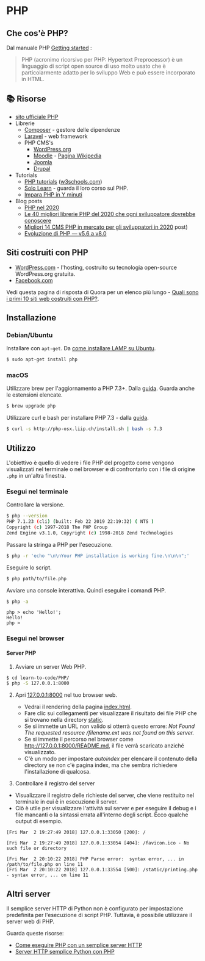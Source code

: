 # PHP

## Che cos'è PHP?

Dal manuale PHP [Getting started](https://www.php.net/manual/en/intro-whatis.php) :

> PHP (acronimo ricorsivo per PHP: Hypertext Preprocessor) è un linguaggio di script open source di uso molto usato che è particolarmente adatto per lo sviluppo Web e può essere incorporato in HTML.


## 📚 Risorse

- [sito ufficiale PHP](https://www.php.net/)
- Librerie
    - [Composer](https://getcomposer.org/) - gestore delle dipendenze
    - [Laravel](https://laravel.com/) - web framework
    - PHP CMS's
        - [WordPress.org](http://wordpress.org/)
        - [Moodle](https://moodle.org/) - [Pagina Wikipedia](https://it.wikipedia.org/wiki/Moodle)
        - [Joomla](https://www.cloudways.com/blog/best-php-cms/#joomla)
        - [Drupal](https://www.cloudways.com/blog/best-php-cms/#drupal)
- Tutorials
    - [PHP tutorials](https://www.w3schools.com/PhP/default.asp) ([w3schools.com](https://www.w3schools.com))
    - [Solo Learn](https://www.sololearn.com/) - guarda il loro corso sul PHP.
    - [Impara PHP in Y minuti](https://learnxinyminutes.com/docs/php/)
- Blog posts
    - [PHP nel 2020](https://stitcher.io/blog/php-in-2020)
    - [Le 40 migliori librerie PHP del 2020 che ogni sviluppatore dovrebbe conoscere](https://www.cloudways.com/blog/php-libraries/)
    - [Migliori 14 CMS PHP in mercato per gli sviluppatori in 2020](https://www.cloudways.com/blog/best-php-cms/) post)
    - [Evoluzione di PHP — v5.6 a v8.0](https://medium.com/@meskis/evolution-of-php-v5-6-to-v8-0-c3514ebb7f28)


## Siti costruiti con PHP

- [WordPress.com](https://wordpress.com/) - l'hosting, costruito su tecnologia open-source WordPress.org gratuita.
- [Facebook.com](https://facebook.com)

Vedi questa pagina di risposta di Quora per un elenco più lungo - [Quali sono i primi 10 siti web costruiti con PHP?](https://www.quora.com/What-are-the-top-10-websites-built-with-PHP).


## Installazione

### Debian/Ubuntu

Installare con `apt-get`. Da [come installare LAMP su Ubuntu](http://howtoubuntu.org/how-to-install-lamp-on-ubuntu#install-php).

```bash
$ sudo apt-get install php
```

### macOS

Utilizzare brew per l'aggiornamento a PHP 7.3+. Dalla [guida](https://stitcher.io/blog/php-73-upgrade-mac). Guarda anche le estensioni elencate.

```bash
$ brew upgrade php
```

Utilizzare curl e bash per installare PHP 7.3 - dalla [guida](https://tecadmin.net/install-php-macos/).

```bash
$ curl -s http://php-osx.liip.ch/install.sh | bash -s 7.3
```

## Utilizzo

L'obiettivo è quello di vedere i file PHP del progetto come vengono visualizzati nel terminale o nel browser e di confrontarlo con i file di origine `.php` in un'altra finestra.

### Esegui nel terminale

Controllare la versione.

```bash
$ php --version
PHP 7.1.23 (cli) (built: Feb 22 2019 22:19:32) ( NTS )
Copyright (c) 1997-2018 The PHP Group
Zend Engine v3.1.0, Copyright (c) 1998-2018 Zend Technologies
```

Passare la stringa a PHP per l'esecuzione.

```bash
$ php -r 'echo "\n\nYour PHP installation is working fine.\n\n\n";'
```

Eseguire lo script.

```bash
$ php path/to/file.php
```

Avviare una console interattiva. Quindi eseguire i comandi PHP.

```bash
$ php -a
```
```
php > echo 'Hello!';
Hello!
php >
```

### Esegui nel browser

#### Server PHP 

1. Avviare un server Web PHP.

<!--TODO: Use public directory instead and look at how other sites separate index and public files e.g. 000webhost.com-->

```bash
$ cd learn-to-code/PHP/
$ php -S 127.0.0.1:8000
```

2. Apri [127.0.0.1:8000](http://127.0.0.1:8000) nel tuo browser web.
    - Vedrai il rendering della pagina [index.html](index.html).
    - Fare clic sui collegamenti per visualizzare il risultato dei file PHP che si trovano nella directory [static](static).
    - Se si immette un URL non valido si otterrà questo errore: _Not Found The requested resource /filename.ext was not found on this server._
    - Se si immette il percorso nel browser come http://127.0.0.1:8000/README.md, il file verrà scaricato anziché visualizzato.
    - C'è un modo per impostare _autoindex_ per elencare il contenuto della directory se non c'è pagina index, ma che sembra richiedere l'installazione di qualcosa.

3. Controllare il registro del server
  - Visualizzare il registro delle richieste del server, che viene restituito nel terminale in cui è in esecuzione il server.
  - Ciò è utile per visualizzare l'attività sul server e per eseguire il debug e i file mancanti o la sintassi errata all'interno degli script. Ecco qualche output di esempio.

```
[Fri Mar  2 19:27:49 2018] 127.0.0.1:33050 [200]: /

[Fri Mar  2 19:27:49 2018] 127.0.0.1:33054 [404]: /favicon.ico - No such file or directory

[Fri Mar  2 20:10:22 2018] PHP Parse error:  syntax error, ... in /path/to/file.php on line 11
[Fri Mar  2 20:10:22 2018] 127.0.0.1:33554 [500]: /static/printing.php - syntax error, ... on line 11
```

## Altri server

Il semplice server HTTP di Python non è configurato per impostazione predefinita per l'esecuzione di script PHP. Tuttavia, è possibile utilizzare il server web di PHP.

Guarda queste risorse:

- [Come eseguire PHP con un semplice server HTTP](https://serverfault.com/questions/338394/how-to-run-php-with-simplehttpserver)
- [Server HTTP semplice Python con PHP](https://stackoverflow.com/questions/12235876/python-simplehttpserver-with-php)
